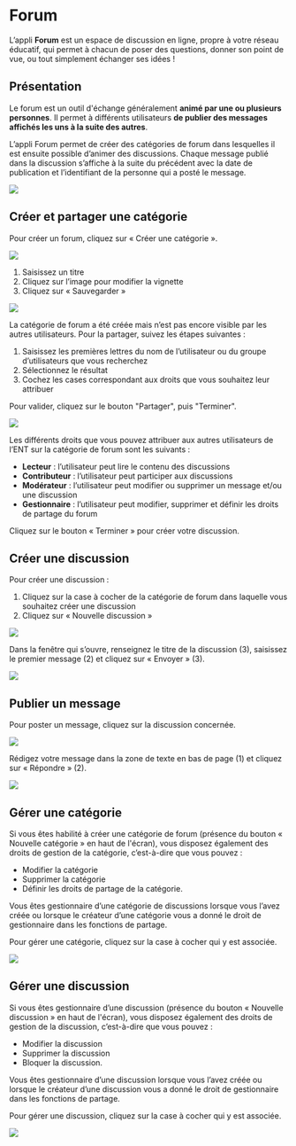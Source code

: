 # Forum

L’appli **Forum** est un espace de discussion en ligne, propre à votre réseau éducatif, qui permet à chacun de poser des questions, donner son point de vue, ou tout simplement échanger ses idées !

## Présentation

Le forum est un outil d'échange généralement **animé par une ou plusieurs personnes**. Il permet à différents utilisateurs **de publier des messages affichés les uns à la suite des autres**.

L’appli Forum permet de créer des catégories de forum dans lesquelles il est ensuite possible d’animer des discussions. Chaque message publié dans la discussion s’affiche à la suite du précédent avec la date de publication et l’identifiant de la personne qui a posté le message.

![](.gitbook/assets/forum_presentation-1%20%281%29.png)

## Créer et partager une catégorie

Pour créer un forum, cliquez sur « Créer une catégorie ».

![](.gitbook/assets/f12%20%282%29.png)

1. Saisissez un titre
2. Cliquez sur l’image pour modifier la vignette
3. Cliquez sur « Sauvegarder »

![](.gitbook/assets/a210-1.png)

La catégorie de forum a été créée mais n’est pas encore visible par les autres utilisateurs. Pour la partager, suivez les étapes suivantes :

1. Saisissez les premières lettres du nom de l’utilisateur ou du groupe d’utilisateurs que vous recherchez
2. Sélectionnez le résultat
3. Cochez les cases correspondant aux droits que vous souhaitez leur attribuer

Pour valider, cliquez sur le bouton "Partager", puis "Terminer".

![](.gitbook/assets/partage-forum-2.png)

Les différents droits que vous pouvez attribuer aux autres utilisateurs de l’ENT sur la catégorie de forum sont les suivants :

* **Lecteur** : l’utilisateur peut lire le contenu des discussions
* **Contributeur** : l’utilisateur peut participer aux discussions
* **Modérateur** : l’utilisateur peut modifier ou supprimer un message et/ou une discussion
* **Gestionnaire** : l’utilisateur peut modifier, supprimer et définir les droits de partage du forum

Cliquez sur le bouton « Terminer » pour créer votre discussion.

## Créer une discussion

Pour créer une discussion :

1. Cliquez sur la case à cocher de la catégorie de forum dans laquelle vous souhaitez créer une discussion
2. Cliquez sur « Nouvelle discussion »

![](.gitbook/assets/f21%20%283%29.png)

Dans la fenêtre qui s’ouvre, renseignez le titre de la discussion \(3\), saisissez le premier message \(2\) et cliquez sur « Envoyer » \(3\).

![](.gitbook/assets/creer-une-discussion1-1024x445%20%283%29.png)

## Publier un message

Pour poster un message, cliquez sur la discussion concernée.

![](.gitbook/assets/f3%20%284%29.png)

Rédigez votre message dans la zone de texte en bas de page \(1\) et cliquez sur « Répondre » \(2\).

![](.gitbook/assets/f4.png)

## Gérer une catégorie

Si vous êtes habilité à créer une catégorie de forum \(présence du bouton « Nouvelle catégorie » en haut de l'écran\), vous disposez également des droits de gestion de la catégorie, c’est-à-dire que vous pouvez :

* Modifier la catégorie
* Supprimer la catégorie
* Définir les droits de partage de la catégorie.

Vous êtes gestionnaire d’une catégorie de discussions lorsque vous l’avez créée ou lorsque le créateur d’une catégorie vous a donné le droit de gestionnaire dans les fonctions de partage.

Pour gérer une catégorie, cliquez sur la case à cocher qui y est associée.

![](.gitbook/assets/forum-1.png)

## Gérer une discussion

Si vous êtes gestionnaire d’une discussion \(présence du bouton « Nouvelle discussion » en haut de l'écran\), vous disposez également des droits de gestion de la discussion, c’est-à-dire que vous pouvez :

* Modifier la discussion
* Supprimer la discussion
* Bloquer la discussion.

Vous êtes gestionnaire d’une discussion lorsque vous l’avez créée ou lorsque le créateur d’une discussion vous a donné le droit de gestionnaire dans les fonctions de partage.

Pour gérer une discussion, cliquez sur la case à cocher qui y est associée.

![](.gitbook/assets/f22-2.png)

